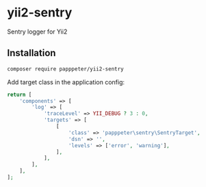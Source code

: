 # yii2-sentry
Sentry logger for Yii2
## Installation

```bash
composer require papppeter/yii2-sentry
```

Add target class in the application config:

```php
return [
    'components' => [
	    'log' => [
		    'traceLevel' => YII_DEBUG ? 3 : 0,
		    'targets' => [
			    [
				    'class' => 'papppeter\sentry\SentryTarget',
				    'dsn' => '',
				    'levels' => ['error', 'warning'],
			    ],
		    ],
	    ],
    ],
];
```

